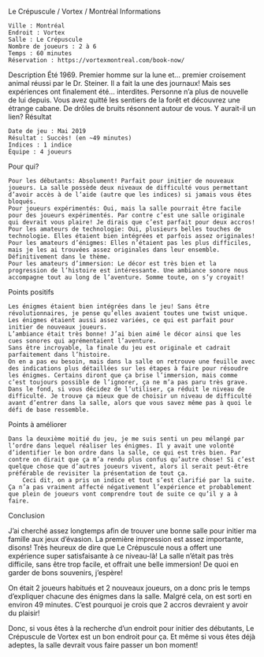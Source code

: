 
Le Crépuscule / Vortex / Montréal
Informations

    Ville : Montréal
    Endroit : Vortex
    Salle : Le Crépuscule
    Nombre de joueurs : 2 à 6
    Temps : 60 minutes
    Réservation : https://vortexmontreal.com/book-now/

 

 
Description
Été 1969. Premier homme sur la lune et… premier croisement animal réussi par le Dr. Steiner. Il a fait la une des journaux! Mais ses expériences ont finalement été… interdites. Personne n’a plus de nouvelle de lui depuis.
Vous avez quitté les sentiers de la forêt et découvrez une étrange cabane. De drôles de bruits résonnent autour de vous. Y aurait-il un lien?
Résultat

    Date de jeu : Mai 2019
    Résultat : Succès! (en ~49 minutes)
    Indices : 1 indice
    Équipe : 4 joueurs

Pour qui?

    Pour les débutants: Absolument! Parfait pour initier de nouveaux joueurs. La salle possède deux niveaux de difficulté vous permettant d’avoir accès à de l’aide (autre que les indices) si jamais vous êtes bloqués.
    Pour joueurs expérimentés: Oui, mais la salle pourrait être facile pour des joueurs expérimentés. Par contre c’est une salle originale qui devrait vous plaire! Je dirais que c’est parfait pour deux accros!
    Pour les amateurs de technologie: Oui, plusieurs belles touches de technologie. Elles étaient bien intégrées et parfois assez originales!
    Pour les amateurs d’énigmes: Elles n’étaient pas les plus difficiles, mais je les ai trouvées assez originales dans leur ensemble. Définitivement dans le thème.
    Pour les amateurs d’immersion: Le décor est très bien et la progression de l’histoire est intéressante. Une ambiance sonore nous accompagne tout au long de l’aventure. Somme toute, on s’y croyait!

 Points positifs

    Les énigmes étaient bien intégrées dans le jeu! Sans être révolutionnaires, je pense qu’elles avaient toutes une twist unique.
    Les énigmes étaient aussi assez variées, ce qui est parfait pour initier de nouveaux joueurs.
    L’ambiance était très bonne! J’ai bien aimé le décor ainsi que les cues sonores qui agrémentaient l’aventure.
    Sans être incroyable, la finale du jeu est originale et cadrait parfaitement dans l’histoire.
    On en a pas eu besoin, mais dans la salle on retrouve une feuille avec des indications plus détaillées sur les étapes à faire pour résoudre les énigmes. Certains diront que ça brise l’immersion, mais comme c’est toujours possible de l’ignorer, ça ne m’a pas paru très grave. Dans le fond, si vous décidez de l’utiliser, ça réduit le niveau de difficulté. Je trouve ça mieux que de choisir un niveau de difficulté avant d’entrer dans la salle, alors que vous savez même pas à quoi le défi de base ressemble.

Points à améliorer

    Dans la deuxième moitié du jeu, je me suis senti un peu mélangé par l’ordre dans lequel réaliser les énigmes. Il y avait une volonté d’identifier le bon ordre dans la salle, ce qui est très bien. Par contre on dirait que ça m’a rendu plus confus qu’autre chose! Si c’est quelque chose que d’autres joueurs vivent, alors il serait peut-être préférable de revisiter la présentation de tout ça.
        Ceci dit, on a pris un indice et tout s’est clarifié par la suite. Ça n’a pas vraiment affecté négativement l’expérience et probablement que plein de joueurs vont comprendre tout de suite ce qu’il y a à faire.

Conclusion

J’ai cherché assez longtemps afin de trouver une bonne salle pour initier ma famille aux jeux d’évasion. La première impression est assez importante, disons! Très heureux de dire que Le Crépuscule nous a offert une expérience super satisfaisante à ce niveau-là! La salle n’était pas très difficile, sans être trop facile, et offrait une belle immersion! De quoi en garder de bons souvenirs, j’espère!

On était 2 joueurs habitués et 2 nouveaux joueurs, on a donc pris le temps d’expliquer chacune des énigmes dans la salle. Malgré cela, on est sorti en environ 49 minutes. C’est pourquoi je crois que 2 accros devraient y avoir du plaisir!

Donc, si vous êtes à la recherche d’un endroit pour initier des débutants, Le Crépuscule de Vortex est un bon endroit pour ça. Et même si vous êtes déjà adeptes, la salle devrait vous faire passer un bon moment!
